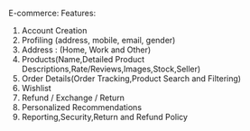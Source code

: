 E-commerce:
Features:
1. Account Creation
2. Profiling (address, mobile, email, gender)
3. Address : (Home, Work and Other)
4. Products(Name,Detailed Product Descriptions,Rate/Reviews,Images,Stock,Seller)
5. Order Details(Order Tracking,Product Search and Filtering)
6. Wishlist
7. Refund / Exchange / Return
8. Personalized Recommendations
9. Reporting,Security,Return and Refund Policy
